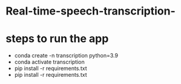 # Real-time-speech-transcription-

# steps to run the app
- conda create -n transcription python=3.9
- conda activate transcription
- pip install -r requirements.txt
- pip install -r requirements.txt
